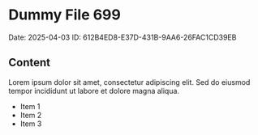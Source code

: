 # Dummy File 699

Date: 2025-04-03
ID: 612B4ED8-E37D-431B-9AA6-26FAC1CD39EB

## Content

Lorem ipsum dolor sit amet, consectetur adipiscing elit.
Sed do eiusmod tempor incididunt ut labore et dolore magna aliqua.

* Item 1
* Item 2
* Item 3
